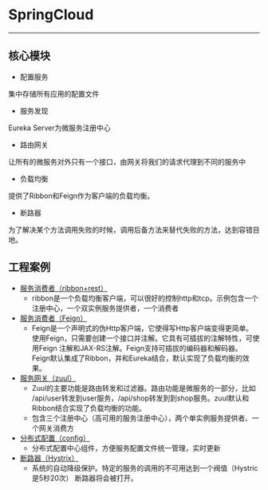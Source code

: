 # SpringCloud

---


## 核心模块

* 配置服务

集中存储所有应用的配置文件

* 服务发现

Eureka Server为微服务注册中心

* 路由网关

让所有的微服务对外只有一个接口，由网关将我们的请求代理到不同的服务中

* 负载均衡

提供了Ribbon和Feign作为客户端的负载均衡。

* 断路器

为了解决某个方法调用失败的时候，调用后备方法来替代失败的方法，达到容错目地。


## 工程案例

* [服务消费者（ribbon+rest）](consumer-ribbon)
	* ribbon是一个负载均衡客户端，可以很好的控制http和tcp。示例包含一个注册中心，一个双实例服务提供者，一个消费者
* [服务消费者（Feign）](consumer-feign)
	* Feign是一个声明式的伪Http客户端，它使得写Http客户端变得更简单。使用Feign，只需要创建一个接口并注解。它具有可插拔的注解特性，可使用Feign 注解和JAX-RS注解。Feign支持可插拔的编码器和解码器。Feign默认集成了Ribbon，并和Eureka结合，默认实现了负载均衡的效果。
* [服务网关（zuul）](gateway)
	* Zuul的主要功能是路由转发和过滤器。路由功能是微服务的一部分，比如 /api/user转发到user服务，/api/shop转发到到shop服务。zuul默认和Ribbon结合实现了负载均衡的功能。
	* 包含三个注册中心（高可用的服务注册中心），两个单实例服务提供者、一个网关消费方
* [分布式配置（config）](config)
	* 分布式配置中心组件，方便服务配置文件统一管理，实时更新
* [断路器（Hystrix）](hystrix)
	* 系统的自动降级保护。特定的服务的调用的不可用达到一个阀值（Hystric 是5秒20次） 断路器将会被打开。

